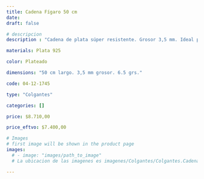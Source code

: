 ```yaml
---
title: Cadena Fígaro 50 cm
date: 
draft: false

# descripcion
description : "Cadena de plata súper resistente. Grosor 3,5 mm. Ideal para dijes importantes y para uso hombres. Cierre tipo mosquetón."

materials: Plata 925

color: Plateado

dimensions: "50 cm largo. 3,5 mm grosor. 6.5 grs."

code: 04-12-1745

type: "Colgantes"

categories: []

price: $8.710,00

price_eftvo: $7.400,00

# Images
# first image will be shown in the product page
images:
  # - image: "images/path_to_image"
  # La ubicacion de las imagenes es imagenes/Colgantes/Colgantes.Cadenas/04-12-1745-cadena-figaro-50-cm

---
```

